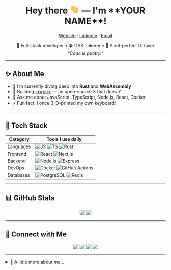 <!-- Intro banner -->
<h1 align="center">
  Hey there <img src="https://raw.githubusercontent.com/ABSphreak/ABSphreak/master/gifs/Hi.gif" width="30px"/> — I'm **YOUR NAME**!
</h1>

<p align="center">
  <a href="https://your-website.com">Website</a> ·
  <a href="https://www.linkedin.com/in/username">LinkedIn</a> ·
  <a href="mailto:you@example.com">Email</a>
</p>

<!-- Short pitch -->
<p align="center"> 
  🚀 Full-stack developer • 🛠️ OSS tinkerer • 🎨 Pixel-perfect UI lover  
  <br/>
  <em>“Code is poetry.”</em>
</p>

---

## ✨ About Me
- 🌱 I’m currently diving deep into **Rust** and **WebAssembly**  
- 🔭 Building <a href="https://github.com/username/project">`project`</a> — an open-source X that does Y  
- 💬 Ask me about JavaScript, TypeScript, Node.js, React, Docker  
- ⚡ Fun fact: I once 3-D-printed my own keyboard!

---

## 🧰 Tech Stack

| Category | Tools I use daily |
| -------- | ---------------- |
| Languages | ![JS](https://img.shields.io/badge/-JavaScript-F7DF1E?logo=javascript&logoColor=000) ![TS](https://img.shields.io/badge/-TypeScript-3178C6?logo=typescript&logoColor=fff) ![Rust](https://img.shields.io/badge/-Rust-000?logo=rust) |
| Frontend | ![React](https://img.shields.io/badge/-React-61DAFB?logo=react&logoColor=000) ![Next.js](https://img.shields.io/badge/-Next.js-000?logo=nextdotjs) |
| Backend | ![Node.js](https://img.shields.io/badge/-Node.js-339933?logo=node.js&logoColor=fff) ![Express](https://img.shields.io/badge/-Express-000?logo=express) |
| DevOps | ![Docker](https://img.shields.io/badge/-Docker-2496ED?logo=docker&logoColor=fff) ![GitHub Actions](https://img.shields.io/badge/-GitHub_Actions-2088FF?logo=github-actions&logoColor=fff) |
| Databases | ![PostgreSQL](https://img.shields.io/badge/-PostgreSQL-4169E1?logo=postgresql&logoColor=fff) ![Redis](https://img.shields.io/badge/-Redis-DC382D?logo=redis&logoColor=fff) |

---

## 📊 GitHub Stats
<!-- GitHub Readme Stats — https://github.com/anuraghazra/github-readme-stats -->
<div align="center">
  <img src="https://github-readme-stats.vercel.app/api?username=YOUR_GITHUB_USERNAME&show_icons=true&theme=default&hide=issues" height="150"/>
  <img src="https://github-readme-stats.vercel.app/api/top-langs/?username=YOUR_GITHUB_USERNAME&layout=compact&hide=html,css" height="150"/>
</div>

---

## 🔗 Connect with Me
<p align="center">
  <a href="https://twitter.com/username"><img src="https://img.shields.io/badge/Twitter-1DA1F2?style=for-the-badge&logo=twitter&logoColor=white"/></a>
  <a href="https://stackoverflow.com/users/ID/username"><img src="https://img.shields.io/badge/Stack Overflow-FE7A16?style=for-the-badge&logo=stackoverflow&logoColor=white"/></a>
  <a href="https://dev.to/username"><img src="https://img.shields.io/badge/DEV.to-0A0A0A?style=for-the-badge&logo=dev.to&logoColor=white"/></a>
  <a href="https://discord.gg/invitecode"><img src="https://img.shields.io/badge/Discord-5865F2?style=for-the-badge&logo=discord&logoColor=white"/></a>
</p>

---

<details>
  <summary>📜 A little more about me...</summary>

  ```text
  🌇  I live for golden-hour street photography  
  🎵  Currently looping: “Your Song” by Elton John  
  🎮  Weekend gamer — mostly indie platformers  
  📚  Reading: “Clean Architecture” by Robert C. Martin  

